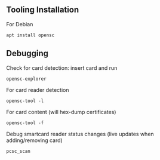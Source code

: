 ## Tooling Installation

For Debian

    apt install opensc 
    
## Debugging

Check for card detection: insert card and run

    opensc-explorer

For card reader detection

    opensc-tool -l

For card content (will hex-dump certificates)

    opensc-tool -f

Debug smartcard reader status changes (live updates when adding/removing card)

    pcsc_scan
